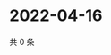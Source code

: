 # 2022-04-16

共 0 条

<!-- BEGIN WEIBO -->
<!-- 最后更新时间 Sat Apr 16 2022 18:17:30 GMT+0800 (China Standard Time) -->

<!-- END WEIBO -->

